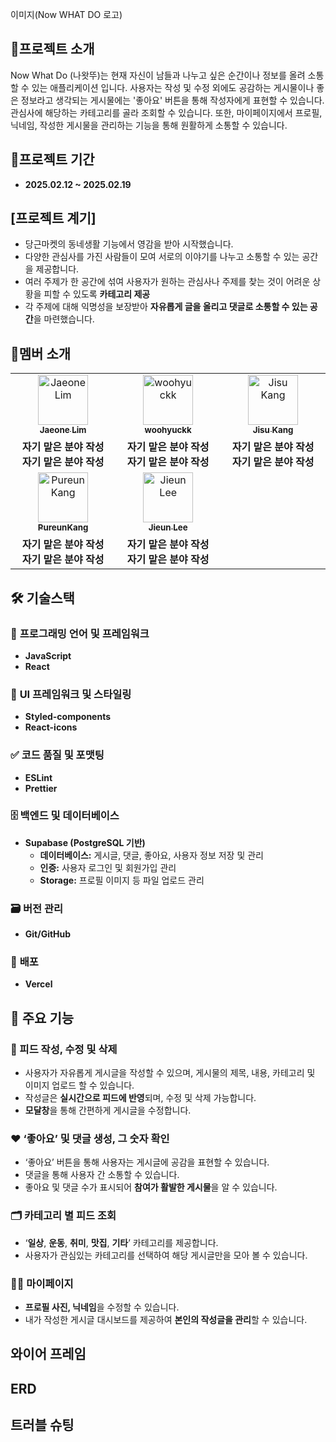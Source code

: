 이미지(Now WHAT DO 로고)

## 📢프로젝트 소개

Now What Do (나왓뚜)는 현재 자신이 남들과 나누고 싶은 순간이나 정보를 올려 소통할 수 있는 애플리케이션 입니다. 사용자는 작성 및 수정 외에도 공감하는 게시물이나 좋은 정보라고 생각되는 게시물에는 '좋아요' 버튼을 통해 작성자에게 표현할 수 있습니다.
관심사에 해당하는 카테고리를 골라 조회할 수 있습니다.
또한, 마이페이지에서 프로필, 닉네임, 작성한 게시물을 관리하는 기능을 통해 원활하게 소통할 수 있습니다.

## 📅프로젝트 기간

- **2025.02.12 ~ 2025.02.19**

## [프로젝트 계기]

- 당근마켓의 동네생활 기능에서 영감을 받아 시작했습니다.
- 다양한 관심사를 가진 사람들이 모여 서로의 이야기를 나누고 소통할 수 있는 공간을 제공합니다.
- 여러 주제가 한 공간에 섞여 사용자가 원하는 관심사나 주제를 찾는 것이 어려운 상황을 피할 수 있도록 **카테고리 제공**
- 각 주제에 대해 익명성을 보장받아 **자유롭게 글을 올리고 댓글로 소통할 수 있는 공간**을 마련했습니다.

## 💏멤버 소개

<table>
  <tbody>
    <tr>
      <td width="300px" align="center">
        <a href="https://github.com/ImJaeOne">
        <img src="https://avatars.githubusercontent.com/u/123159312?v=4" width="80" alt="Jaeone Lim"/>
        <br />
        <sub><b>Jaeone Lim</b></sub>
        </a>
        <br />
      </td>
         <td width="300px" align="center">
        <a href="https://github.com/woohyuckk">
        <img src="https://avatars.githubusercontent.com/u/192562150?v=4" width="80" alt="woohyuckk"/>
        <br />
        <sub><b>woohyuckk</b></sub>
        </a>
        <br />
      </td>
      <td width="300px" align="center">
        <a href="https://github.com/K-jisu">
        <img src="https://avatars.githubusercontent.com/u/90014581?v=4" width="80" alt="Jisu Kang"/>
        <br />
        <sub><b>Jisu Kang</b></sub>
        </a>
        <br />
      </td>
    </tr>
    <tr>
      <td align="center">
        <b>자기 맡은 분야 작성</b> <br/>
        <b>자기 맡은 분야 작성</b> <br/>
      </td>
      <td align="center">
        <b>자기 맡은 분야 작성</b> <br/>
        <b>자기 맡은 분야 작성</b> <br/>
      </td>
      <td align="center">
        <b>자기 맡은 분야 작성</b> <br/>
        <b>자기 맡은 분야 작성</b> <br/>
      </td>
    </tr>
    <tr>
      <td align="center">
        <a href="https://github.com/PureunKang">
        <img src="https://avatars.githubusercontent.com/u/144876018?v=4" width="80" alt="PureunKang"/>
        <br />
        <sub><b>PureunKang</b></sub>
        </a>
        <br />
      </td>
      <td align="center">
        <a href="https://github.com/lje00220">
        <img src="https://avatars.githubusercontent.com/u/155710708?v=4" width="80" alt="Jieun Lee"/>
        <br />
        <sub><b>Jieun Lee</b></sub>
        </a>
        <br />
      </td>
    </tr>
    <tr>
      <td align="center">
        <b>자기 맡은 분야 작성</b> <br/>
        <b>자기 맡은 분야 작성</b> <br/>
      </td>
      <td align="center">
        <b>자기 맡은 분야 작성</b> <br/>
        <b>자기 맡은 분야 작성</b> <br/>
      </td>
      <td align="center">
    </tr>
  </tbody>
</table>

## 🛠 **기술스택**

### 📌 **프로그래밍 언어 및 프레임워크**

- **JavaScript**
- **React**

### 🎨 **UI 프레임워크 및 스타일링**

- **Styled-components**
- **React-icons**

### ✅ **코드 품질 및 포맷팅**

- **ESLint**
- **Prettier**

### 🗄️ **백엔드 및 데이터베이스**

- **Supabase (PostgreSQL 기반)**
  - **데이터베이스:** 게시글, 댓글, 좋아요, 사용자 정보 저장 및 관리
  - **인증:** 사용자 로그인 및 회원가입 관리
  - **Storage:** 프로필 이미지 등 파일 업로드 관리

### 🗃️ **버전 관리**

- **Git/GitHub**

### 🚀 **배포**

- **Vercel**

## 📝 **주요 기능**

### 📝 피드 작성, 수정 및 삭제

- 사용자가 자유롭게 게시글을 작성할 수 있으며, 게시물의 제목, 내용, 카테고리 및 이미지 업로드 할 수 있습니다.
- 작성글은 **실시간으로 피드에 반영**되며, 수정 및 삭제 가능합니다.
- **모달창**을 통해 간편하게 게시글을 수정합니다.

### ❤️ ‘좋아요’ 및 댓글 생성, 그 숫자 확인

- ‘좋아요’ 버튼을 통해 사용자는 게시글에 공감을 표현할 수 있습니다.
- 댓글을 통해 사용자 간 소통할 수 있습니다.
- 좋아요 및 댓글 수가 표시되어 **참여가 활발한 게시물**을 알 수 있습니다.

### 🗂️ 카테고리 별 피드 조회

- ‘**일상**, **운동**, **취미**, **맛집**, **기타**’ 카테고리를 제공합니다.
- 사용자가 관심있는 카테고리를 선택하여 해당 게시글만을 모아 볼 수 있습니다.

### 🧑‍💻 마이페이지

- **프로필 사진, 닉네임**을 수정할 수 있습니다.
- 내가 작성한 게시글 대시보드를 제공하여 **본인의 작성글을 관리**할 수 있습니다.

## 와이어 프레임

## ERD

## 트러블 슈팅
